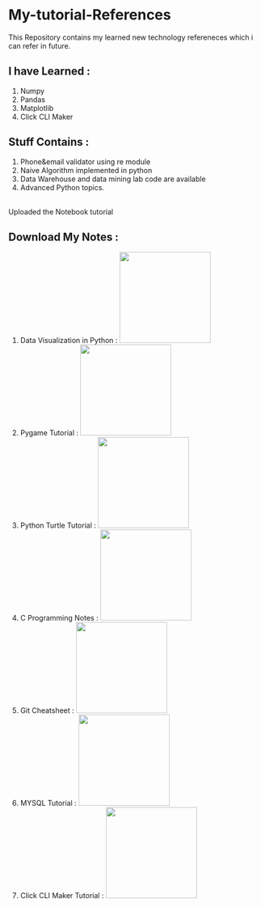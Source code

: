 
# My-tutorial-References
This Repository contains my learned new technology refereneces which i can refer in future.
<br />
## I have Learned :
1. Numpy
2. Pandas
3. Matplotlib 
4. Click CLI Maker

## Stuff Contains :
1. Phone&email validator using re module
2. Naive Algorithm implemented in python
3. Data Warehouse and data mining lab code are available
4. Advanced Python topics.
<br />
Uploaded the Notebook tutorial
<br/>

## Download My Notes :
1. Data Visualization in Python : <a href="https://www.mediafire.com/file/4fl2hpwdls4pips/Data_Visualization.pdf/file"><img src="https://user-images.githubusercontent.com/87264935/194303514-981bb831-c233-4027-b56a-9b996b348aaf.png" width="180" ></a>
2.  Pygame Tutorial : <a href="https://www.mediafire.com/file/uw4ci9ux1w0xaq3/Pygame_Tutorial.pdf/file"><img src="https://user-images.githubusercontent.com/87264935/194303514-981bb831-c233-4027-b56a-9b996b348aaf.png" width="180" ></a>
3. Python Turtle Tutorial : <a href="https://www.mediafire.com/file/utbzd6imrqaovdn/Python_turtle_tutorial.pdf/file"><img src="https://user-images.githubusercontent.com/87264935/194303514-981bb831-c233-4027-b56a-9b996b348aaf.png" width="180" ></a>
4. C Programming Notes : <a href="https://www.mediafire.com/file/3c3dxv7dvh43pn2/C_Programming_Notes.pdf/file"><img src="https://user-images.githubusercontent.com/87264935/194303514-981bb831-c233-4027-b56a-9b996b348aaf.png" width="180" ></a>
5. Git Cheatsheet : <a href="https://www.mediafire.com/file/ihoc82horxp4ykq/Git_CheatSheet.pdf/file"><img src="https://user-images.githubusercontent.com/87264935/194303514-981bb831-c233-4027-b56a-9b996b348aaf.png" width="180" ></a>
6. MYSQL Tutorial : <a href="https://www.mediafire.com/file/bu2u92j0muzvk21/MYSQL_Tutorial.pdf/file"><img src="https://user-images.githubusercontent.com/87264935/194303514-981bb831-c233-4027-b56a-9b996b348aaf.png" width="180" ></a>
7. Click CLI Maker Tutorial : <a href="https://www.mediafire.com/file/gpd5xfag79mj0er/Click_Python_Module_Tutorial.pdf/file"><img src="https://user-images.githubusercontent.com/87264935/194303514-981bb831-c233-4027-b56a-9b996b348aaf.png" width="180" ></a>

